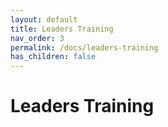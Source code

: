 ```yaml
---
layout: default
title: Leaders Training
nav_order: 3
permalink: /docs/leaders-training
has_children: false
---
```


# Leaders Training
